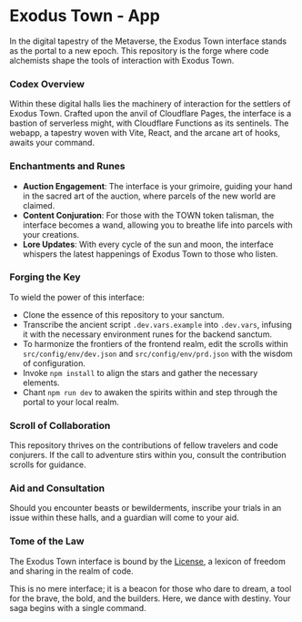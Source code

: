 # Exodus Town - App

In the digital tapestry of the Metaverse, the Exodus Town interface stands as the portal to a new epoch. This repository is the forge where code alchemists shape the tools of interaction with Exodus Town.

### Codex Overview

Within these digital halls lies the machinery of interaction for the settlers of Exodus Town. Crafted upon the anvil of Cloudflare Pages, the interface is a bastion of serverless might, with Cloudflare Functions as its sentinels. The webapp, a tapestry woven with Vite, React, and the arcane art of hooks, awaits your command.

### Enchantments and Runes

- **Auction Engagement**: The interface is your grimoire, guiding your hand in the sacred art of the auction, where parcels of the new world are claimed.
- **Content Conjuration**: For those with the TOWN token talisman, the interface becomes a wand, allowing you to breathe life into parcels with your creations.
- **Lore Updates**: With every cycle of the sun and moon, the interface whispers the latest happenings of Exodus Town to those who listen.

### Forging the Key

To wield the power of this interface:

- Clone the essence of this repository to your sanctum.
- Transcribe the ancient script `.dev.vars.example` into `.dev.vars`, infusing it with the necessary environment runes for the backend sanctum.
- To harmonize the frontiers of the frontend realm, edit the scrolls within `src/config/env/dev.json` and `src/config/env/prd.json` with the wisdom of configuration.
- Invoke `npm install` to align the stars and gather the necessary elements.
- Chant `npm run dev` to awaken the spirits within and step through the portal to your local realm.

### Scroll of Collaboration

This repository thrives on the contributions of fellow travelers and code conjurers. If the call to adventure stirs within you, consult the contribution scrolls for guidance.

### Aid and Consultation

Should you encounter beasts or bewilderments, inscribe your trials in an issue within these halls, and a guardian will come to your aid.

### Tome of the Law

The Exodus Town interface is bound by the [License](/LICENSE), a lexicon of freedom and sharing in the realm of code.

This is no mere interface; it is a beacon for those who dare to dream, a tool for the brave, the bold, and the builders. Here, we dance with destiny. Your saga begins with a single command.
